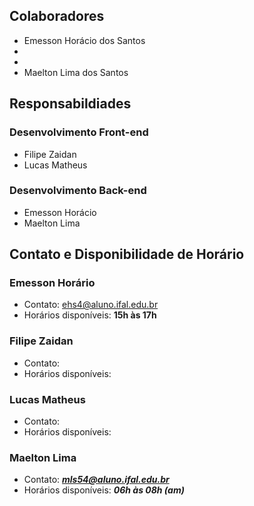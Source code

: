 ## Colaboradores

- Emesson Horácio dos Santos
- 
- 
- Maelton Lima dos Santos

## Responsabildiades

### Desenvolvimento Front-end

- Filipe Zaidan
- Lucas Matheus

### Desenvolvimento Back-end

- Emesson Horácio
- Maelton Lima

## Contato e Disponibilidade de Horário

### Emesson Horário

- Contato: ehs4@aluno.ifal.edu.br
- Horários disponíveis: **15h às 17h**

### Filipe Zaidan

- Contato: 
- Horários disponíveis: 

### Lucas Matheus

- Contato: 
- Horários disponíveis: 

### Maelton Lima

- Contato: ***mls54@aluno.ifal.edu.br***
- Horários disponíveis: ***06h às 08h (am)***
